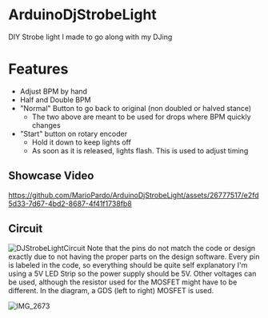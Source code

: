 # ArduinoDjStrobeLight
DIY Strobe light I made to go along with my DJing

# Features
- Adjust BPM by hand
- Half and Double BPM
- "Normal" Button to go back to original (non doubled or halved stance)
  - The two above are meant to be used for drops where BPM quickly changes
- "Start" button on rotary encoder
  - Hold it down to keep lights off
  - As soon as it is released,  lights flash. This is used to adjust timing

## Showcase Video
https://github.com/MarioPardo/ArduinoDjStrobeLight/assets/26777517/e2fd5d33-7d67-4bd2-8687-4f41f1738fb8


## Circuit
![DJStrobeLightCircuit](https://github.com/MarioPardo/ArduinoDjStrobeLight/assets/26777517/754d18e4-a739-4e98-95bc-b48eae063fa3)
Note that the pins do not match the code or design exactly due to not having the proper parts on the design software. 
Every pin is labeled in the code, so everything should be quite self explanatory
I'm using a 5V LED Strip so the power supply should be 5V.
Other voltages can be used, although the resistor used for the MOSFET might have to be different. In the diagram, a GDS (left to right) MOSFET is used.

![IMG_2673](https://github.com/MarioPardo/ArduinoDjStrobeLight/assets/26777517/0ad6c5a3-0148-4d28-bb42-8f022d9b1848)
